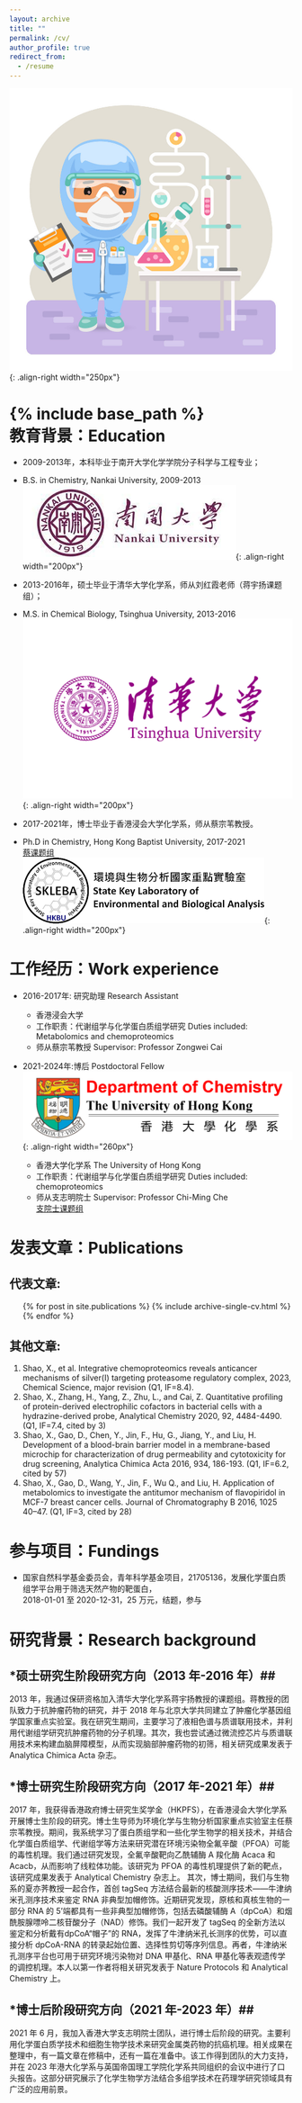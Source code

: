 ```yaml
---
layout: archive
title: ""
permalink: /cv/
author_profile: true
redirect_from:
  - /resume
---
```

![chemist](/images/chemist.png){: .align-right width="250px"}  

{% include base_path %}  
教育背景：Education
======

* 2009-2013年，本科毕业于南开大学化学学院分子科学与工程专业；  
*   B.S. in Chemistry, Nankai University, 2009-2013
![NKU](/images/NKU.png){: .align-right width="200px"}   
 
* 2013-2016年，硕士毕业于清华大学化学系，师从刘红霞老师（蒋宇扬课题组）；  
*   M.S. in Chemical Biology, Tsinghua University, 2013-2016
![THU](/images/THU.png){: .align-right width="200px"}   

* 2017-2021年，博士毕业于香港浸会大学化学系，师从蔡宗苇教授。   
*   Ph.D in Chemistry, Hong Kong Baptist University, 2017-2021  
    [蔡课题组](http://skleba.hkbu.edu.hk/en/home/)  
![SKLEBA](/images/skleba.png){: .align-right width="200px"}    

  
工作经历：Work experience 
======
* 2016-2017年: 研究助理 Research Assistant
  * 香港浸会大学
  * 工作职责：代谢组学与化学蛋白质组学研究 Duties included: Metabolomics and chemoproteomics
  * 师从蔡宗苇教授 Supervisor: Professor Zongwei Cai  

* 2021-2024年:博后 Postdoctoral Fellow  
    ![HKU](/images/HKU.png){: .align-right width="260px"}
  * 香港大学化学系 The University of Hong Kong
  * 工作职责：代谢组学与化学蛋白质组学研究 Duties included: chemoproteomics
  * 师从支志明院士 Supervisor: Professor Chi-Ming Che  
    [支院士课题组](https://cmche-hku.weebly.com/)  

  
发表文章：Publications
======
## 代表文章: ##
<ul>{% for post in site.publications %} 
  {% include archive-single-cv.html %}
  {% endfor %}</ul>

## 其他文章: ##
1.	Shao, X., et al. Integrative chemoproteomics reveals anticancer mechanisms of silver(I) targeting proteasome regulatory complex, 2023, Chemical Science, major revision (Q1, IF=8.4).  
2.	Shao, X., Zhang, H., Yang, Z., Zhu, L., and Cai, Z. Quantitative profiling of protein-derived electrophilic cofactors in bacterial cells with a hydrazine-derived probe, Analytical Chemistry 2020, 92, 4484-4490. (Q1, IF=7.4, cited by 3)  
3.	Shao, X., Gao, D., Chen, Y., Jin, F., Hu, G., Jiang, Y., and Liu, H. Development of a blood-brain barrier model in a membrane-based microchip for characterization of drug permeability and cytotoxicity for drug screening, Analytica Chimica Acta 2016, 934, 186-193. (Q1, IF=6.2, cited by 57)  
4.	Shao, X., Gao, D., Wang, Y., Jin, F., Wu Q., and Liu, H. Application of metabolomics to investigate the antitumor mechanism of flavopiridol in MCF-7 breast cancer cells. Journal of Chromatography B 2016, 1025 40–47. (Q1, IF=3, cited by 28)  
  
参与项目：Fundings
======
* 国家自然科学基金委员会，青年科学基金项目，21705136，发展化学蛋白质组学平台用于筛选天然产物的靶蛋白，  
  2018-01-01 至 2020-12-31，25 万元，结题，参与

研究背景：Research background
======
## *硕士研究生阶段研究方向（2013 年-2016 年）##   
2013 年，我通过保研资格加入清华大学化学系蒋宇扬教授的课题组。蒋教授的团队致力于抗肿瘤药物的研究，并于 2018 年与北京大学共同建立了肿瘤化学基因组学国家重点实验室。我在研究生期间，主要学习了液相色谱与质谱联用技术，并利用代谢组学研究抗肿瘤药物的分子机理。其次，我也尝试通过微流控芯片与质谱联用技术来构建血脑屏障模型，从而实现脑部肿瘤药物的初筛，相关研究成果发表于 Analytica Chimica Acta 杂志。  
## *博士研究生阶段研究方向（2017 年-2021 年）##   
2017 年，我获得香港政府博士研究生奖学金（HKPFS），在香港浸会大学化学系开展博士生阶段的研究。博士生导师为环境化学与生物分析国家重点实验室主任蔡宗苇教授。期间，我系统学习了蛋白质组学和一些化学生物学的相关技术，并结合化学蛋白质组学、代谢组学等方法来研究潜在环境污染物全氟辛酸（PFOA）可能的毒性机理。我们通过研究发现，全氟辛酸靶向乙酰辅酶 A 羧化酶 Acaca 和 Acacb，从而影响了线粒体功能。该研究为 PFOA 的毒性机理提供了新的靶点，该研究成果发表于 Analytical Chemistry 杂志上。
其次，博士期间，我们与生物系的夏亦荠教授一起合作，首创 tagSeq 方法结合最新的核酸测序技术——牛津纳米孔测序技术来鉴定 RNA 非典型加帽修饰。近期研究发现，原核和真核生物的一部分 RNA 的 5’端都具有一些非典型加帽修饰，包括去磷酸辅酶 A（dpCoA）和烟酰胺腺嘌呤二核苷酸分子（NAD）修饰。我们一起开发了 tagSeq 的全新方法以鉴定和分析戴有dpCoA“帽子”的 RNA，发挥了牛津纳米孔长测序的优势，可以直接分析 dpCoA-RNA 的转录起始位置、选择性剪切等序列信息。再者，牛津纳米孔测序平台也可用于研究环境污染物对
DNA 甲基化、RNA 甲基化等表观遗传学的调控机理。本人以第一作者将相关研究发表于 Nature Protocols 和 Analytical Chemistry 上。  
## *博士后阶段研究方向（2021 年-2023 年）##   
2021 年 6 月，我加入香港大学支志明院士团队，进行博士后阶段的研究。主要利用化学蛋白质学技术和细胞生物学技术来研究金属类药物的抗癌机理。相关成果在整理中，有一篇文章在修稿中，还有一篇在准备中。该工作得到团队的大力支持，并在 2023 年港大化学系与英国帝国理工学院化学系共同组织的会议中进行了口头报告。这部分研究展示了化学生物学方法结合多组学技术在药理学研究领域具有广泛的应用前景。  
